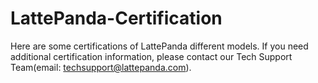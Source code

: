 # LattePanda-Certification

Here are some certifications of LattePanda different models. If you need additional certification information, please contact our Tech Support Team(email: techsupport@lattepanda.com).
